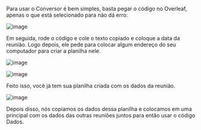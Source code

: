 Para usar o Conversor é bem simples, basta pegar o código no Overleaf, apenas o que está selecionado para não dá erro:

![image](https://github.com/user-attachments/assets/8c764a23-e524-46fa-a044-6586a0af7aac)

Em seguida, rode o código e cole o texto copiado e coloque a data da reunião. Logo depois, ele pede para colocar algum endereço do seu computador para criar a planilha nele.

![image](https://github.com/user-attachments/assets/14f4bc6a-46de-4c2b-9e28-672392011261)

![image](https://github.com/user-attachments/assets/24b29824-8ae5-4f71-a6d1-1f5451931543)

Feito isso, você já tem sua planilha criada com os dados da reunião.

![image](https://github.com/user-attachments/assets/d1be7a01-d141-4b8f-99b2-d8b0be7611de)

Depois disso, nós copiamos os dados dessa planilha e colocamos em uma principal com os dados das outras reuniões juntos para então usar o código Dados.
